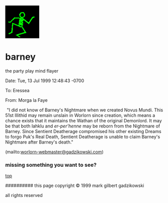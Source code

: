 ![dancer](assets/dancer.gif)

# barney



 the party play mind flayer

Date: Tue, 13 Jul 1999 12:48:43 -0700

 To: Eressea

 From: Morga la Faye

 
 ![xparent](assets/xparent.gif)  "I did not know of Barney's Nightmare when we created Novus Mundi. This 51st Illithid may remain unslain in Worlorn since creation, which means a chance exists that it maintains the Wathan of the original Demonlord. It may be that both Iahklu and *er-per’henne* may be reborn from the Nightmare of Barney. Since Sentient Deatherage compromised his other existing Dreams to forgo Puk's Real Death, Sentient Deatherage is unable to claim Barney's Nightmare after Barney's death." 



 (mailto:worlorn-webmaster@gadzikowski.com) 

 
### missing something you want to see?



 [top](#top) 

 
########## this page copyright © 1999 mark gilbert gadzikowski

 all rights reserved